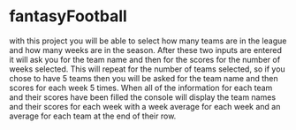 # fantasyFootball

with this project you will be able to select how many teams are in the league and how many weeks are in the season. After these two inputs are entered it will ask you
for the team name and then for the scores for the number of weeks selected. This will repeat for the number of teams selected, so if you chose to have 5 teams then you 
will be asked for the team name and then scores for each week 5 times. When all of the information for each team and their scores have been filled the console will display
the team names and their scores for each week with a week average for each week and an average for each team at the end of their row. 
